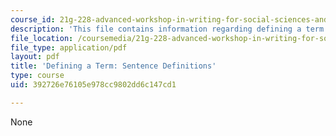 ```yaml
---
course_id: 21g-228-advanced-workshop-in-writing-for-social-sciences-and-architecture-els-spring-2007
description: 'This file contains information regarding defining a term: Sentence definitions.'
file_location: /coursemedia/21g-228-advanced-workshop-in-writing-for-social-sciences-and-architecture-els-spring-2007/392726e76105e978cc9802dd6c147cd1_MIT21G.228S07_sent_def.pdf
file_type: application/pdf
layout: pdf
title: 'Defining a Term: Sentence Definitions'
type: course
uid: 392726e76105e978cc9802dd6c147cd1

---
```

None